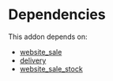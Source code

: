 # Dependencies

This addon depends on:

- [website_sale](../../../../odoo-bringout-oca-ocb-website_sale)
- [delivery](../../../../../oca-ocb-warehouse/odoo-bringout-oca-ocb-delivery)
- [website_sale_stock](../../../../odoo-bringout-oca-ocb-website_sale_stock)
